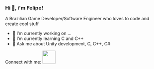 ### Hi 👋, i'm Felipe!
A Brazilian Game Developer/Software Engineer who loves to code and create cool stuff

- 🔭 I’m currently working on ...
- 🌱 I’m currently learning C and C++
- 💬 Ask me about Unity development, C, C++, C#

Connect with me:
<a href="https://www.linkedin.com/in/felipe-gomes-7889918a/">
  <img src="https://raw.githubusercontent.com/rahuldkjain/github-profile-readme-generator/master/src/images/icons/Social/linked-in-alt.svg" style="width:42px;height:42px;border:0;">
</a>
